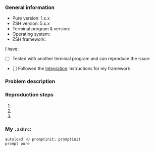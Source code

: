 <!-- TIP: Hit 'Preview' for a more readable version of this template --> 

### General information

- Pure version: 1.x.x
- ZSH version: 5.x.x
- Terminal program & version: <!-- e.g. Hyper 1.0.0, iTerm 3.0.0, Terminal 2.7.1, xterm 327, other? -->
- Operating system: <!-- e.g. macOS Sierra 10.12.1 -->
- ZSH framework: <!-- e.g. oh-my-zsh, prezto, antigen, antibody, zplug, other? -->

I have:
- [ ] Tested with another terminal program and can reproduce the issue: <!-- e.g. iTerm, etc. -->
- [ ] Followed the [Integration](https://github.com/sindresorhus/pure#integration) instructions for my framework

### Problem description


### Reproduction steps

1.
2.
3.

### My `.zshrc`:

<!--
Please provide a minimal `.zshrc` that reproduces the issue.
Try to remove everything that that does not affect the issue, the fewer lines, the better.

Run  `$ cat .zshrc | awk '!/^#/'` to get all the lines from your .zshrc file which don't contain "#".
-->

```shell
autoload -U promptinit; promptinit
prompt pure
```
